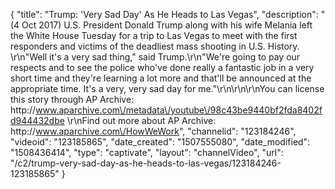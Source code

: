 {
    "title": "Trump: 'Very Sad Day' As He Heads to Las Vegas",
    "description": "(4 Oct 2017) U.S. President Donald Trump along with his wife Melania left the White House Tuesday for a trip to Las Vegas to meet with the first responders and victims of the deadliest mass shooting in U.S. History. \r\n\"Well it's a very sad thing,\" said Trump.\r\n\"We're going to pay our respects and to see the police who've done really a fantastic job in a very short time and they're learning a lot more and that'll be announced at the appropriate time. It's a very, very sad day for me.\"\r\n\r\n\r\nYou can license this story through AP Archive: http:\/\/www.aparchive.com\/metadata\/youtube\/98c43be9440bf2fda8402fd944432dbe \r\nFind out more about AP Archive: http:\/\/www.aparchive.com\/HowWeWork",
    "channelid": "123184246",
    "videoid": "123185865",
    "date_created": "1507555080",
    "date_modified": "1508436414",
    "type": "captivate",
    "layout": "channelVideo",
    "url": "\/c2\/trump-very-sad-day-as-he-heads-to-las-vegas\/123184246-123185865"
}